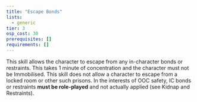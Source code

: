```yaml
---
title: "Escape Bonds"
lists:
  - generic
tier: 3
osp_cost: 30
prerequisites: []
requirements: []
---
```


This skill allows the character to escape from any in-character bonds or restraints. This takes 1 minute of concentration and the character must not be Immobilised. This skill does not allow a character to escape from a locked room or other such prisons. In the interests of OOC safety, IC bonds or restraints **must be role-played** and not actually applied (see Kidnap and Restraints).
